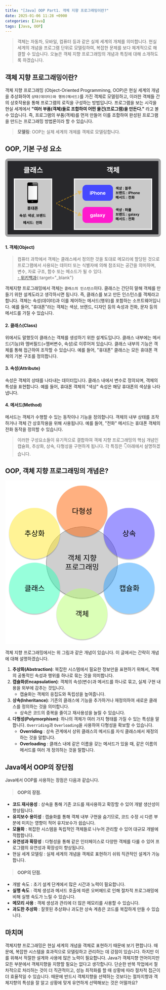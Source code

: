 ```yaml
---
title: "[Java] OOP Part1. 객체 지향 프로그래밍이란?"
date: 2025-01-06 11:28 +0900
categories: [Java]
tags: [Java, OOP]
---
```


> 객체는 자동차, 모바일, 컴퓨터 등과 같은 실제 세계의 개체를 의미합니다. 현실 세계의 개념을 프로그램 단위로 모델링하여, 복잡한 문제를 보다 체계적으로 해결할 수 있습니다. 오늘은 객체 지향 프로그래밍의 개념과 특징에 대해 소개하도록 하겠습니다. 

## 객체 지향 프로그래밍이란? 

객체 지향 프로그래밍 (Object-Oriented Programminng, OOP)은 현실 세계의 개념을 추상화하여 `상태(데이터)와 행위(메서드)`를 가진 객체로 모델링하고, 이러한 객체들 간의 상호작용을 통해 프로그램의 로직을 구성하는 방법입니다. 프로그램을 보는 시각을 현실 세계에서 **"여러 부품(객쳬)들로 조합하여 어떤 물건(프로그램)을 만든다."** 라고 볼 수 있습니다. 즉, 프로그램의 부품(객체)를 먼저 만들어 이를 조합하여 완성된 프로그램을 만드는 프로그래밍 방법론이라 할 수 있습니다. 

> **모델링**: OOP는 실제 세계의 개체를 객체로 모델링합니다.

## OOP, 기본 구성 요소

![obj_class.png](https://github.com/Euihyunee/euihyunee.github.io/blob/main/_posts/img/obj_class.png?raw=true)


#### 1. 객체(Object) 

> 컴퓨터 과학에서 객체는 클래스에서 정의한 것을 토대로 메모리에 할당된 것으로 프로그램에서 사용되는 데이터 또는 식별자에 의해 참조되는 공간을 의미하며, 변수, 자료 구조, 함수 또는 메소드가 될 수 있다.   
> [- 위키백과](https://ko.wikipedia.org/wiki/%EA%B0%9D%EC%B2%B4_(%EC%BB%B4%ED%93%A8%ED%84%B0_%EA%B3%BC%ED%95%99)){:target="_blank"}

객체지향 프로그래밍에서 객체는 `클래스의 인스턴스`이다. 클래스는 간단히 말해 객체를 만들기 위한 설계도라고 생각하시면 됩니다. 즉, 클래스를 보고 만든 인스턴스를 객체라고 합니다. 객체는 속성(데이터)과 이를 제어하는 메서드(행위)를 포함하는 소프트웨어입니다. 예를 들어, "휴대폰"라는 객체는 색상, 브랜드, 디자인 등의 속성과 전화, 문자 등의 메서드를 가질 수 있습니다. 


#### 2. 클래스(Class) 

위에서도 말했듯이 클래스는 객체를 생성하기 위한 설계도입니다. 클래스 내부에는 메서드(기능)와 멤버필드(=멤버변수, 속성)로 이루어져 있습니다. 클래스 내부의 기능은 객체를 통해 접근하여 조작할 수 있습니다. 예를 들어, "휴대폰" 클래스는 모든 휴대폰 객체의 기본 구조를 정의합니다. 

#### 3. 속성(Attribute)

속성은 객체의 상태를 나타내는 데이터입니다. 클래스 내에서 변수로 정의되며, 객체의 특성을 표현합니다. 예를 들어, 휴대폰 객체의 "색상" 속성은 해당 휴대폰의 색상을 나타냅니다. 

#### 4. 메서드(Method)

메서드는 객체가 수행할 수 있는 동작이나 기능을 정의합니다. 객체의 내부 상태를 조작하거나 객체 간 상호작용을 위해 사용됩니다. 예를 들어, "전화" 메서드는 휴대폰 객체의 전화 동작을 정의할 수 있습니다. 

> 이러한 구성요소들이 유기적으로 결합하여 객체 지향 프로그래밍의 핵심 개념인 캡슐화, 추상화, 상속, 다형성을 구현하게 됩니다. 각 특징은 👇아래에서 설명하겠습니다.

## OOP, 객체 지향 프로그래밍의 개념은? 

![oops_concept](https://github.com/Euihyunee/euihyunee.github.io/blob/main/_posts/img/oops_concept.png?raw=true)

객체 지향 프로그래밍에서는 위 그림과 같은 개념이 있습니다. 이 글에서는 간략히 개념에 대해 설명하겠습니다. 

1. **추상화(Abstraction)**: 복잡한 시스템에서 필요한 정보만을 표현하기 위해서, 객체의 공통적인 속성과 행위를 하나로 묶는 것을 의미합니다. 
2. **캡슐화(Encapsulation)**: 객체의 속성(변수)과 메서드를 하나로 묶고, 실제 구현 내용을 외부에 감추는 것입니다.  
    - 캡슐화는 객체의 응집도와 독립성을 높여줍니다.
3. **상속(Inheritance)**: 기존의 클래스에 기능을 추가하거나 재정의하여 새로운 클래스를 정의하는 것을 의미합니다.
    - 상속은 코드의 중복을 줄이고 재사용성을 늘릴 수 있습니다.
4. **다형성(Polymorphism)**: 하나의 객체가 여러 가지 형태를 가질 수 있는 특성을 말합니다. `Overriding`과 `Overloading`을 사용하여 다형성을 확보할 수 있습니다. 
    - **Overriding** : 상속 관계에서 상위 클래스의 메서드를 자식 클래스에서 재정의하는 것을 말합니다. 
    - **Overloading** : 클래스 내에 같은 이름을 갖는 메서드가 있을 때, 같은 이름의 메서드를 여러 개 정의하는 것을 말합니다. 

## Java에서 OOP의 장단점

Java에서 OOP를 사용하는 장점은 다음과 같습니다. 

> #### OOP의 장점.

- **코드 재사용성** : 상속을 통해 기존 코드를 재사용하고 확장할 수 있어 개발 생산성이 향상됩니다.
- **유지보수 용이성** : 캡슐화를 통해 객체 내부 구현을 숨기므로, 코드 수정 시 다른 부분에 미치는 영향이 적어 유지보수가 쉽습니다. 
- **모듈화** : 복잡한 시스템을 독립적인 객체들로 나누어 관리할 수 있어 대규모 개발에 적합합니다.
- **유연성과 확장성** : 다형성을 통해 같은 인터페이스로 다양한 객체를 다룰 수 있어 프로그램의 유연성과 확장성이 향상됩니다. 
- 현실 세계 모델링 : 실제 세계의 개념을 객체로 표현하기 쉬워 직관적인 설계가 가능합니다. 

> #### OOP의 단점.

- 개발 속도 : 초기 설계 단계에서 많은 시간과 노력이 필요합니다. 
- **실행 속도** : 객체 생성과 메서드 호출에 따른 오버헤드로 인해 절차적 프로그래밍에 비해 실행 속도가 느릴 수 있습니다. 
- **메모리 사용** : 객체 생성과 관리에 더 많은 메모리를 사용할 수 있습니다.
- **과도한 추상화** : 잘못된 추상화나 과도한 상속 계층은 코드를 복잡하게 만들 수 있습니다. 

## 마치며 

객체지향 프로그래밍은 현실 세계의 개념을 객체로 표현하기 때문에 보기 편합니다. 때문에, 복잡한 시스템을 효과적으로 모델링하고 관리하는 데 강점이 있습니다. 하지만 이를 위해서 적절한 설계와 사용에 많은 노력이 필요합니다. Java가 객체지향 언어이지만 모든 부분에서 객체지향을 지향할 필요는 없다고 생각합니다. 단순한 반복 작업에서 절차적으로 처리하는 것이 더 직관적이고, 성능 최적화를 할 때 상황에 따라 절차적 접근이 더 효율적일 수 있습니다. 때문에 반드시 객체지향을 선택하는 것보다는 절차지향과 객체지향의 특성을 잘 알고 상황에 맞게 유연하게 선택해보는 것은 어떨까요?